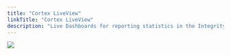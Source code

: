 ```yaml
---
title: "Cortex LiveView"
linkTitle: "Cortex LiveView"
description: "Live Dashboards for reporting statistics in the Integrity Engine"
---
```


<img src="/images/work-in-progress.jpg">
